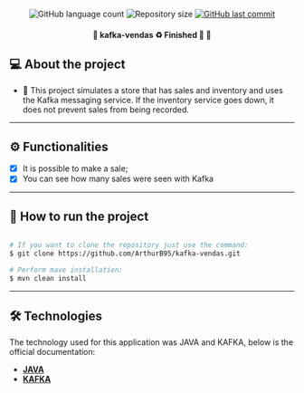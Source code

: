 <div align='center'>
</div>

<p align="center">
  <img alt="GitHub language count" src="https://img.shields.io/github/languages/count/ArthurB95//kafka-vendas?color=%2304D361">

  <img alt="Repository size" src="https://img.shields.io/github/repo-size/ArthurB95//kafka-vendas">
  
  <a href="https://github.com/ArthurB95//kafka-vendas/commits/master">
    <img alt="GitHub last commit" src="https://img.shields.io/github/last-commit/ArthurB95//kafka-vendas">
  </a>
    
</p>

<h4 align="center"> 
	🚧  kafka-vendas  ♻️ Finished 🚀 🚧
</h4>

## 💻 About the project

- 🚀 This project simulates a store that has sales and inventory and uses the Kafka messaging service. If the inventory service goes down, it does not prevent sales from being recorded.

---

## ⚙️ Functionalities

-   [x] It is possible to make a sale;
-   [x] You can see how many sales were seen with Kafka

---

## 🚀 How to run the project

```bash

# If you want to clone the repository just use the command:
$ git clone https://github.com/ArthurB95/kafka-vendas.git

# Perform mave installation:
$ mvn clean install

```

---

## 🛠 Technologies

The technology used for this application was JAVA and KAFKA, below is the official documentation:

-   **[JAVA](https://www.java.com/pt-BR/)**
-   **[KAFKA](https://kafka.apache.org/)**

